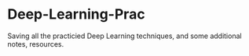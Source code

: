 # Deep-Learning-Prac
Saving all the practicied Deep Learning techniques, and some additional notes, resources.
